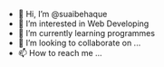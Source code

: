 - 👋 Hi, I’m @suaibehaque
- 👀 I’m interested in Web Developing 
- 🌱 I’m currently learning programmes 
- 💞️ I’m looking to collaborate on ...
- 📫 How to reach me ...

<!---
suaibehaque/suaibehaque is a ✨ special ✨ repository because its `README.md` (this file) appears on your GitHub profile.
You can click the Preview link to take a look at your changes.
--->
